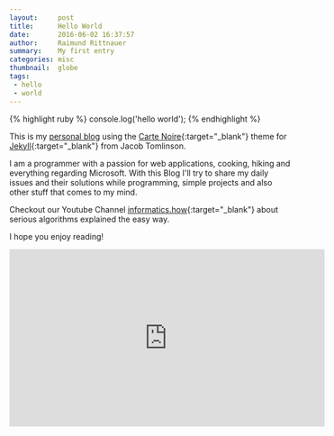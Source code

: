 ```yaml
---
layout:     post
title:      Hello World
date:       2016-06-02 16:37:57
author:     Raimund Rittnauer
summary:    My first entry
categories: misc
thumbnail:  globe
tags:
 - hello
 - world
---
```


{% highlight ruby %}
console.log('hello world');
{% endhighlight %}

This is my [personal blog][1] using the [Carte Noire][2]{:target="_blank"} theme for [Jekyll][3]{:target="_blank"} from Jacob Tomlinson.

I am a programmer with a passion for web applications, cooking, hiking and everything regarding Microsoft.
With this Blog I'll try to share my daily issues and their solutions while programming, simple projects and also other stuff that comes to my mind.

Checkout our Youtube Channel [informatics.how][4]{:target="_blank"} about serious algorithms explained the easy way.

I hope you enjoy reading!

<div class="embed-responsive embed-responsive-16by9">
  <iframe class="embed-responsive-item" width="560" height="315" src="https://www.youtube.com/embed/Wsl8Ah4acFM" frameborder="0" allowfullscreen>
  </iframe>
</div>

[1]: http://rittnauer.at
[2]: http://carte-noire.jacobtomlinson.co.uk/
[3]: https://jekyllrb.com/
[4]: http://informatics.how